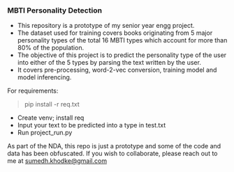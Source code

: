 ### MBTI Personality Detection
<ul>
<li> This repository is a prototype of my senior year engg project. </li>
<li> The dataset used for training covers books originating from 5 major personality types of the total 16 MBTI types which account for more than 80% of the population. </li>
<li> The objective of this project is to predict the personality type of the user into either of the 5 types by parsing the text written by the user. </li>
<li> It covers pre-processing, word-2-vec conversion, training model and model inferencing. </li>
</ul>

For requirements:
> pip install -r req.txt

<ul>
<li> Create venv; install req </li>
<li> Input your text to be predicted into a type in test.txt </li>
<li> Run project_run.py </li>
</ul>

As part of the NDA, this repo is just a prototype and some of the code and data has been obfuscated. If you wish to collaborate, please reach out to me at sumedh.khodke@gmail.com
